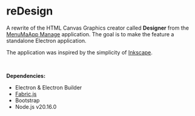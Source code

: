 # reDesign

A rewrite of the HTML Canvas Graphics creator called **Designer** from the [MenuMaApp Manage](https://github.com/alexxGmZ/MenuMaApp/tree/main/Manage)
application. The goal is to make the feature a standalone Electron application.

The application was inspired by the simplicity of [Inkscape](https://inkscape.org/).

<br>

**Dependencies:**
* Electron & Electron Builder
* [Fabric.js](http://fabricjs.com/)
* Bootstrap
* Node.js v20.16.0
